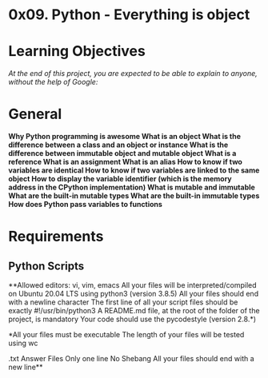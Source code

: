 # 0x09. Python - Everything is object

# Learning Objectives
*At the end of this project, you are expected to be able to explain to anyone, without the help of Google:*

# General
**Why Python programming is awesome
What is an object
What is the difference between a class and an object or instance
What is the difference between immutable object and mutable object
What is a reference
What is an assignment
What is an alias
How to know if two variables are identical
How to know if two variables are linked to the same object
How to display the variable identifier (which is the memory address in the CPython implementation)
What is mutable and immutable
What are the built-in mutable types
What are the built-in immutable types
How does Python pass variables to functions**

# Requirements
## Python Scripts
**Allowed editors: vi, vim, emacs
All your files will be interpreted/compiled on Ubuntu 20.04 LTS using python3 (version 3.8.5)
All your files should end with a newline character
The first line of all your script files should be exactly #!/usr/bin/python3
A README.md file, at the root of the folder of the project, is mandatory
Your code should use the pycodestyle (version 2.8.*)

*All your files must be executable
The length of your files will be tested using wc

.txt Answer Files
Only one line
No Shebang
All your files should end with a new line**
